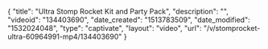 {
    "title": "Ultra Stomp Rocket Kit and Party Pack",
    "description": "",
    "videoid": "134403690",
    "date_created": "1513783509",
    "date_modified": "1532024048",
    "type": "captivate",
    "layout": "video",
    "url": "\/v\/stomprocket-ultra-60964991-mp4\/134403690"
}